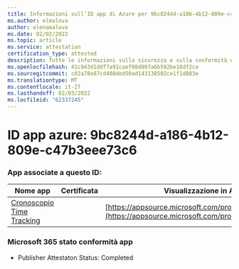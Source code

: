 ```yaml
---
title: Informazioni sull'ID app di Azure per 9bc8244d-a186-4b12-809e-c47b3eee73c6
ms.author: elmalova
author: elenamalova
ms.date: 02/02/2022
ms.topic: article
ms.service: attestation
certification_type: attested
description: Tutte le informazioni sulla sicurezza e sulla conformità disponibili per 9bc8244d-a186-4b12-809e-c47b3eee73c6.
ms.openlocfilehash: 41c943d1ddf7a91caef08d097a6b592be18df2ce
ms.sourcegitcommit: c02a78e87cd408ded50ad143138502ce1f1d883e
ms.translationtype: MT
ms.contentlocale: it-IT
ms.lasthandoff: 02/03/2022
ms.locfileid: "62337245"
---
```

# <a name="azure-app-id-9bc8244d-a186-4b12-809e-c47b3eee73c6"></a>ID app azure: 9bc8244d-a186-4b12-809e-c47b3eee73c6


### <a name="apps-associated-with-this-id"></a>App associate a questo ID:
| **Nome app** | **Certificata** | **Visualizzazione in AppSource** |
|--------------|---------------|-----------------------|
| [Cronoscopio Time Tracking](https://docs.microsoft.com/microsoft-365-app-certification/forward/WA200003095) |  | [https://appsource.microsoft.com/product/office/WA200003095](https://appsource.microsoft.com/product/office/WA200003095) |

### <a name="microsoft-365-app-compliance-status"></a>Microsoft 365 stato conformità app
- Publisher Attestaton Status: Completed
